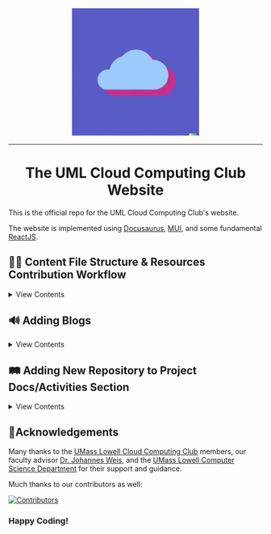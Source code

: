 <div align="center">
    <a href="https://cloudcomputingclub.cs.uml.edu/">
        <img src="./club-logo.png" alt="Logo" width="50%" height="50%"/>
    </a>
    <hr>
    <h1>The UML Cloud Computing Club Website</h1>
</div>


This is the official repo for the UML Cloud Computing Club's website.

The website is implemented using [Docusaurus](https://docusaurus.io/), [MUI](https://mui.com/), and some fundamental [ReactJS](https://react.dev/).


## 👨‍💻 Content File Structure & Resources Contribution Workflow
<details>
<summary>View Contents</summary>
To edit the resources section of the website:

1. Create a new branch from the **main** branch
2. Make the appropriate edits within this branch
3. Make an eventual pull request for the branch to be merged into **main**
4. Await approval or make the reviewers' requested changes and resubmit


All markdown files containing documentation details of the projects are in `docs/projects/` with the project's name marking the folder that contain's it's documentation

All markdown files containing tutorial details are in `docs/resources/` with the specific resource/class's name marking the folder that contain's it's files. 

All markdown files containing activity details are in `docs/activities/` with the specific activity's name marking the folder that contain's it's files. 

All markdown files containing blog details are in `blog/` with the specific blog's name marking the file that contain's it's content. 

All markdown files should follow Docusaurus's guidelines for folder structure for autogenerating the UI and pagination. More details are available at the [Docusaurus Docs](https://docusaurus.io/docs/sidebar/autogenerated) and [Docusaurus Blog](https://docusaurus.io/docs/blog). 


> [!CAUTION] 
> All contributions to the UML Class Sesources section within the the `resources/` folder must follow the *explicitly* provided guidelines and rules in the aptly named file `📒 Guidelines & Rules`. Failure to do so will result in your contributions being removed or rejected within PRs! These are resources for official UML CS courses and hence will be monitored closely.

</details>

## 🔊 Adding Blogs

<details>
<summary>View Contents</summary>

Blogs feature quite a bit of functionality. 
You can add yourself as an author, add tags to categorize blogs, and add blogs themselves. 

### ✒️ Adding new Authors
In order to add a new author the collection of available authors, edit `blog/authors.yml`. <br/>
Add in the author by filling in the following template:
``` yml
AUTHOR_NAME:
  name: 
  title: 
  url: 
  image_url: 
  email: 
  socials:
    github: 
    x: 
    linkedin: 
    stackoverflow:
```
> [!NOTE]
> `AUTHOR_NAME` represents the name of the author used within code. the `name` attribute represents the name that will be displayed for this author. For legibility and simplicity, preferably keep them the same. 

> [!TIP]
> All socials attributes are optional and can be used in any combination with the exhaustive list of supported socials shown above. If you choose to opt out of providing social media information, also remove the entirety of the socials attribute in addition to each sub-attribute:
>``` yml
> AUTHOR_NAME:
>   name: 
>   title: 
>   url: 
>   image_url: 
>   email:
> ```

### 🏷️ Adding new tags

In order to add new tags edit `blog/tags.yml`. <br/>
Add in a new tag by filling in the following template:
``` yml
TAG_NAME:
  label: 
  permalink: 
  description: 'Blog posts related to the TAG_NAME'
```
> [!NOTE]
> In the interest of SEO and standardization, utilize the provided format for tag descriptions. <br/>
> Similarly, for legibility and simplicity, preferably set the `TAG_NAME` and `label` attribute the same. 

### 💬 Adding a new Blog page

To create a new blog page, simply create a new markdown file. The name of the file will be the title of your blog page. <br/>
Within each blog page, it's required that *at least* the following front-matter be provided:
``` md
---
authors: 
 - AUTHOR1
 - AUTHOR2
 - ...
---
``` 

Adding tags is optional and can be added by the following format:
``` md
---
authors:
 - ...
tags:
 - TAG1
 - TAG2
 - ...
---
```

Also, at a minimum it's required that you follow *at least* this guideline:
``` md
---
authors:
---

Your short hooking statement goes here...

<!-- truncate -->

The rest of your blog's content...

```
All content after the front-matter and before the `truncate` tag will be used as the cover content for your blog post when previewing all blog posts. This area is the short summary of your blog post.

In addition to the required front-matter and formatting instructions, feel free to add supported [front-matter](https://docusaurus.io/docs/api/plugins/@docusaurus/plugin-content-blog#markdown-front-matter) or content to your liking!

### 📊 Adding Images, Diagrams, or any local files to your blog post

If you're interested in adding any local files to your blog pages, simply place them in folder within `blog/` with the same name as your blog page file. Source your files accordingly: `./BLOG_NAME/FILENAME`.  

</details> 

## 🛤️ Adding New Repository to Project Docs/Activities Section

<details>
<summary>View Contents</summary>

<details>
<summary>Project Details</summary>

### Project
To add a new project's documentation onto the project docs section of the website, you must meet a few pre-reqs:

1. The project must be a remote git repository (Github, BitBucket, etc)
2. The project's repository must contain folder with the following structure: <br/>
    ``` shell
        docs 
        └── web_docs 
                └── intro.md | Introduction/
                    _category_.json
    ```
3. The project's documentation files must follow [Docusaurus's](https://docusaurus.io/docs/create-doc) doc creation guidelines. <br/> The `_category_.json` file is autogenerated at website build time. The order in which the projects are displayed on the website is determined by the order in which the projects are listed in the `project_repos.json` file (top to bottom order).
4. Front Matter requirements: All markdown files must have the following front-matter: (`#` is an integer). This will affect the order in which the doc pages are displayed on the website (top to bottom order). 
    ``` text
    ---
    sidebar_position: #
    ---
    ```

#### In order to add your project:
1. Create a new branch from the **main** branch
2. Name the branch with the following convention: `feat: Add new project docs: PROJECTNAME` with `PROJECTNAME` being the name of your project.
3. Add your repository to package.json. Add your project as a key-value pair in the `project_repos.json`:
    ``` json
    {
        "<Other Project>": "<Other Project Github URL>",
        "<Your Project Name>": "<Your Project Github URL>",
    }
    ```
4. Make a Pull Request to merge your branch into **main**. Your project will be added to the website once the PR is approved and merged.
</details>


<details>
<summary>Activity Details</summary>

### Activity
To add a new activity's instructions onto the activities section of the website, you must meet a few pre-reqs:

1. The activity must be a remote git repository (Github, BitBucket, etc)
2. The activity's repository must contain folder with the following structure: <br/>
    ``` shell
        docs 
        └── web_docs 
                └── intro.md | Introduction/
                    _category_.json
    ```
3. The activity's documentation files must follow [Docusaurus's](https://docusaurus.io/docs/create-doc) doc creation guidelines. <br/> The `_category_.json` file is autogenerated at website build time. The order in which the activities are displayed on the website is determined by the order in which the projects are listed in the `activity_repos.json` file (top to bottom order).
4. Front Matter requirements: All markdown files must have the following front-matter: (`#` is an integer). This will affect the order in which the doc pages are displayed on the website (top to bottom order). 
    ``` text
    ---
    sidebar_position: #
    ---
    ```

### In order to add your activity:
1. Create a new branch from the **main** branch
2. Name the branch with the following convention: `feat: Add new activuty docs: ACTIVITYNAME` with `ACTIVITYNAME` being the name of your project.
3. Add your repository to package.json. Add your project as a key-value pair in the `activity_repos.json`:
    ``` json
    {
        "<Other Activity>": "<Other Activity Github URL>",
        "<Your Activity Name>": "<Your Activity Github URL>",
    }
    ```
4. Make a Pull Request to merge your branch into **main**. Your activity will be added to the website once the PR is approved and merged.

</details>

</details>

## 🎉Acknowledgements 
Many thanks to the [UMass Lowell Cloud Computing Club](https://umasslowellclubs.campuslabs.com/engage/organization/cloudcomputingclub) members, our faculty advisor [Dr. Johannes Weis](https://www.uml.edu/sciences/computer-science/people/weis-johannes.aspx), and the [UMass Lowell Computer Science Department](https://www.uml.edu/Sciences/computer-science/) for their support and guidance.

Much thanks to our contributors as well:

[![Contributors](https://contributors-img.web.app/image?repo=UMLCloudComputing/UMLCloudComputing.github.io)](https://github.com/UMLCloudComputing/UMLCloudComputing.github.io/graphs/contributors)

### Happy Coding!

